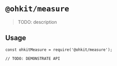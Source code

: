 # `@ohkit/measure`

> TODO: description

## Usage

```
const ohkitMeasure = require('@ohkit/measure');

// TODO: DEMONSTRATE API
```
